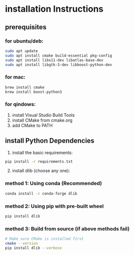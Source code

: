 # installation Instructions

## prerequisites

### for ubuntu/deb:
```bash
sudo apt update
sudo apt install cmake build-essential pkg-config
sudo apt install libx11-dev libatlas-base-dev
sudo apt install libgtk-3-dev libboost-python-dev
```

### for mac:
```bash
brew install cmake
brew install boost-python3
```

### for qindows:
1. install Visual Studio Build Tools
2. install CMake from cmake.org
3. add CMake to PATH

## install Python Dependencies

1. install the basic requirements:
```bash
pip install -r requirements.txt
```

2. install dlib (choose any one):

### method 1: Using conda (Recommended)
```bash
conda install -c conda-forge dlib
```

### method 2: Using pip with pre-built wheel
```bash
pip install dlib
```

### method 3: Build from source (if above methods fail)
```bash
# Make sure CMake is installed first
cmake --version
pip install dlib --verbose
```